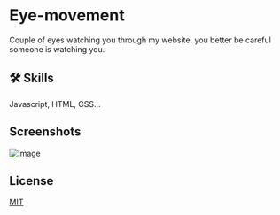 # Eye-movement
Couple of eyes watching you through my website. you better be careful someone is watching you.
## 🛠 Skills
Javascript, HTML, CSS...
## Screenshots
![image](https://user-images.githubusercontent.com/101306063/171069666-ff037477-f792-4ee1-ac07-36e4c2f3ebfb.png)
## License

[MIT](https://choosealicense.com/licenses/mit/)
